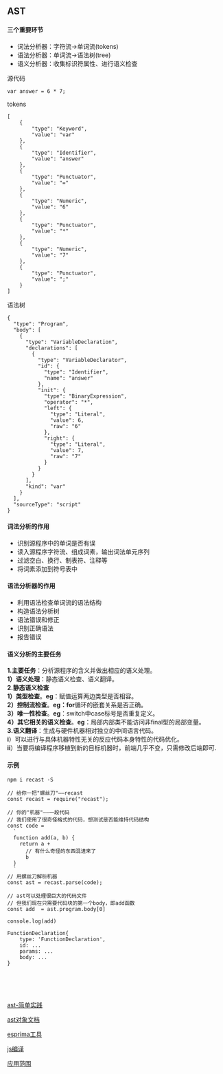 ## AST

#### 三个重要环节

- 词法分析器：字符流->单词流(tokens)
- 语法分析器：单词流->语法树(tree)
- 语义分析器：收集标识符属性、进行语义检查

源代码

`var answer = 6 * 7;`

tokens

```
[
    {
        "type": "Keyword",
        "value": "var"
    },
    {
        "type": "Identifier",
        "value": "answer"
    },
    {
        "type": "Punctuator",
        "value": "="
    },
    {
        "type": "Numeric",
        "value": "6"
    },
    {
        "type": "Punctuator",
        "value": "*"
    },
    {
        "type": "Numeric",
        "value": "7"
    },
    {
        "type": "Punctuator",
        "value": ";"
    }
]
```

语法树

```
{
  "type": "Program",
  "body": [
    {
      "type": "VariableDeclaration",
      "declarations": [
        {
          "type": "VariableDeclarator",
          "id": {
            "type": "Identifier",
            "name": "answer"
          },
          "init": {
            "type": "BinaryExpression",
            "operator": "*",
            "left": {
              "type": "Literal",
              "value": 6,
              "raw": "6"
            },
            "right": {
              "type": "Literal",
              "value": 7,
              "raw": "7"
            }
          }
        }
      ],
      "kind": "var"
    }
  ],
  "sourceType": "script"
}
```



#### 词法分析的作用

- 识别源程序中的单词是否有误
- 读入源程序字符流、组成词素，输出词法单元序列
- 过滤空白、换行、制表符、注释等
- 将词素添加到符号表中

#### 语法分析器的作用

- 利用语法检查单词流的语法结构
- 构造语法分析树
- 语法错误和修正
- 识别正确语法
- 报告错误

#### 语义分析的主要任务

**1.主要任务**：分析源程序的含义并做出相应的语义处理。  
    **1）语义处理**：静态语义检查、语义翻译。  
**2.静态语义检查**  
    **1）类型检查**。**eg**：赋值运算两边类型是否相容。  
    **2）控制流检查**。**eg：for**循环的嵌套关系是否正确。  
    **3）唯一性检查**。**eg**：switch中case标号是否重复定义。  
    **4）其它相关的语义检查**。**eg**：局部内部类不能访问非final型的局部变量。  
**3.语义翻译**：生成与硬件机器相对独立的中间语言代码。  
        **i**）可以进行与具体机器特性无关的反应代码本身特性的代码优化。  
        **ii**）当要将编译程序移植到新的目标机器时，前端几乎不变，只需修改后端即可. 

#### 示例

`npm i recast -S`

```
// 给你一把"螺丝刀"——recast
const recast = require("recast");

// 你的"机器"——一段代码
// 我们使用了很奇怪格式的代码，想测试是否能维持代码结构
const code =
  `
  function add(a, b) {
    return a +
      // 有什么奇怪的东西混进来了
      b
  }
  `
// 用螺丝刀解析机器
const ast = recast.parse(code);

// ast可以处理很巨大的代码文件
// 但我们现在只需要代码块的第一个body，即add函数
const add  = ast.program.body[0]

console.log(add)
```

```
FunctionDeclaration{
    type: 'FunctionDeclaration',
    id: ...
    params: ...
    body: ...
}
```





<br>

<br>

<br>

[ast-简单实践](https://segmentfault.com/a/1190000016231512)

[ast对象文档](https://developer.mozilla.org/en-US/docs/Mozilla/Projects/SpiderMonkey/Parser_API#Node_objects)

[esprima工具](https://esprima.org/demo/parse.html#)

[js编译](https://zhuanlan.zhihu.com/p/55430043)

[应用范围](https://www.jianshu.com/p/019d449a9282)

